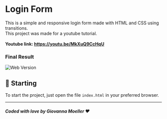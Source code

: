 # Login Form

This is a simple and responsive login form made with HTML and CSS using transitions.<br />
This project was made for a youtube tutorial.<br /><br/>
**Youtube link: https://youtu.be/MkXuQ9CcHqU**
### Final Result
<img src="assets/final.png" alt="Web Version"/>

## 🚀 Starting

To start the project, just open the file `index.html` in your preferred browser.

---
##### Coded with love by Giovanna Moeller ♥️
